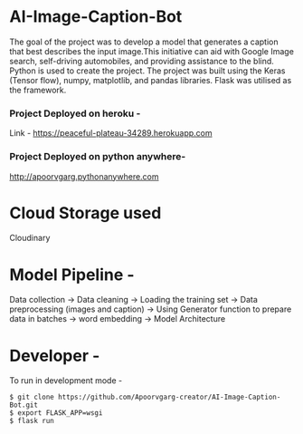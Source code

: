 # AI-Image-Caption-Bot
The goal of the project was to develop a model that generates a caption that best describes the input image.This initiative can aid with Google Image search, self-driving automobiles, and providing assistance to the blind. Python is used to create the project. The project was built using the Keras (Tensor flow), numpy, matplotlib, and pandas libraries. Flask was utilised as the framework.

### Project Deployed on heroku -
Link - https://peaceful-plateau-34289.herokuapp.com   

### Project Deployed on python anywhere-
http://apoorvgarg.pythonanywhere.com

# Cloud Storage used
Cloudinary
# Model Pipeline -
Data collection -> Data cleaning -> Loading the training set -> Data preprocessing (images and caption) -> Using Generator function to prepare data in batches ->
word embedding -> Model Architecture

# Developer -
To run in development mode -
```
$ git clone https://github.com/Apoorvgarg-creator/AI-Image-Caption-Bot.git
$ export FLASK_APP=wsgi
$ flask run
```
